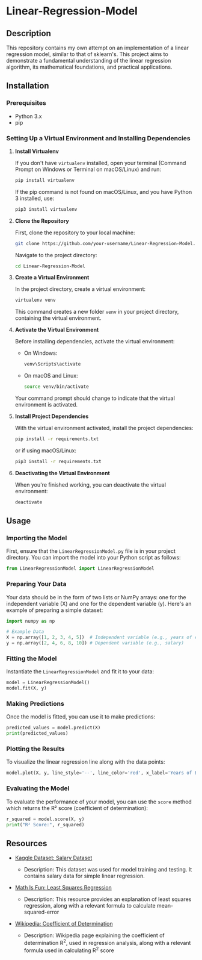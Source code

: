 # Linear-Regression-Model

## Description

This repository contains my own attempt on an implementation of a linear regression model, similar to that of sklearn's. This project aims to demonstrate a fundamental understanding of the linear regression algorithm, its mathematical foundations, and practical applications.

## Installation

### Prerequisites

- Python 3.x
- pip

### Setting Up a Virtual Environment and Installing Dependencies

1. **Install Virtualenv**

   If you don't have `virtualenv` installed, open your terminal (Command Prompt on Windows or Terminal on macOS/Linux) and run:

   ```bash
   pip install virtualenv
   ```

   If the pip command is not found on macOS/Linux, and you have Python 3 installed, use:

   ```bash
   pip3 install virtualenv
   ```
   
2. **Clone the Repository**

   First, clone the repository to your local machine:

   ```bash
   git clone https://github.com/your-username/Linear-Regression-Model.git
   ```

   Navigate to the project directory:

   ```bash
   cd Linear-Regression-Model
   ```
3. **Create a Virtual Environment**

   In the project directory, create a virtual environment:

   ```bash
   virtualenv venv
   ```

   This command creates a new folder `venv` in your project directory, containing the virtual environment.
4. **Activate the Virtual Environment**

   Before installing dependencies, activate the virtual environment:

   - On Windows:

     ```bash
     venv\Scripts\activate
     ```

   - On macOS and Linux:

     ```bash
     source venv/bin/activate
     ```

   Your command prompt should change to indicate that the virtual environment is activated.
5. **Install Project Dependencies**

   With the virtual environment activated, install the project dependencies:

   ```bash
   pip install -r requirements.txt
   ```

   or if using macOS/Linux:
      ```bash
   pip3 install -r requirements.txt
   ```

6. **Deactivating the Virtual Environment**

   When you're finished working, you can deactivate the virtual environment:

   ```bash
   deactivate
   ```

## Usage

### Importing the Model

First, ensure that the `LinearRegressionModel.py` file is in your project directory. You can import the model into your Python script as follows:

```python
from LinearRegressionModel import LinearRegressionModel
```

### Preparing Your Data

Your data should be in the form of two lists or NumPy arrays: one for the independent variable (X) and one for the dependent variable (y). Here's an example of preparing a simple dataset:

```python
import numpy as np

# Example Data
X = np.array([1, 2, 3, 4, 5])  # Independent variable (e.g., years of experience)
y = np.array([2, 4, 6, 8, 10]) # Dependent variable (e.g., salary)
```

### Fitting the Model

Instantiate the `LinearRegressionModel` and fit it to your data:

```python
model = LinearRegressionModel()
model.fit(X, y)
```

### Making Predictions

Once the model is fitted, you can use it to make predictions:

```python
predicted_values = model.predict(X)
print(predicted_values)
```

### Plotting the Results

To visualize the linear regression line along with the data points:

```python
model.plot(X, y, line_style='--', line_color='red', x_label='Years of Experience', y_label='Salary', axis_title='Linear Regression Fit')
```

### Evaluating the Model

To evaluate the performance of your model, you can use the `score` method which returns the R² score (coefficient of determination):

```python
r_squared = model.score(X, y)
print("R² Score:", r_squared)
```
## Resources

- [Kaggle Dataset: Salary Dataset](https://www.kaggle.com/datasets/abhishek14398/salary-dataset-simple-linear-regression/code)
  - Description: This dataset was used for model training and testing. It contains salary data for simple linear regression.
  
- [Math Is Fun: Least Squares Regression](https://www.mathsisfun.com/data/least-squares-regression.html)
  - Description: This resource provides an explanation of least squares regression, along with a relevant formula to calculate mean-squared-error
  
- [Wikipedia: Coefficient of Determination](https://en.wikipedia.org/wiki/Coefficient_of_determination)
  - Description: Wikipedia page explaining the coefficient of determination R<sup>2</sup>, used in regression analysis, along with a relevant formula used in calculating R<sup>2</sup> score
